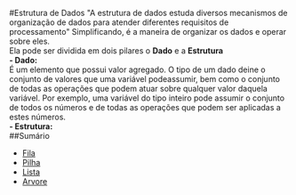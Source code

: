 #Estrutura de Dados
"A estrutura de dados estuda diversos mecanismos de organização de dados para atender diferentes requisitos de processamento" Simplificando, é a maneira de organizar os dados e operar sobre eles.<br>
Ela pode ser dividida em dois pilares o <strong>Dado</strong> e a <strong>Estrutura</strong> 
<br>
<strong>- Dado:</strong><br> É um elemento que possui valor agregado.  O tipo de um dado deine o conjunto de valores que uma variável podeassumir, bem como o conjunto de todas as operações que podem atuar sobre
qualquer valor daquela variável. Por exemplo, uma variável do tipo inteiro pode
assumir o conjunto de todos os números e de todas as operações que podem ser
aplicadas a estes números. <br>
<strong>- Estrutura:</strong>
<br>
##Sumário
* [Fila]()
* [Pilha]()
* [Lista]()
* [Arvore]()



